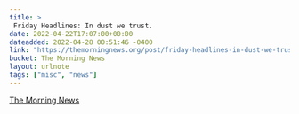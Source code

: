 ```yaml
---
title: > 
 Friday Headlines: In dust we trust.
date: 2022-04-22T17:07:00+00:00
dateadded: 2022-04-28 00:51:46 -0400
link: "https://themorningnews.org/post/friday-headlines-in-dust-we-trust"
bucket: The Morning News
layout: urlnote
tags: ["misc", "news"]
--- 
```


 
  
    
    
    


 <!-- end excerpt --> 
<div class='bucket'><a class='internal-link' href='/buckets/the-morning-news'>The Morning News</a></div> 
